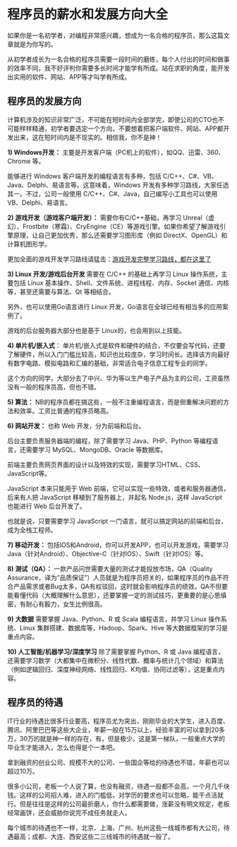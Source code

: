 # 程序员的薪水和发展方向大全

如果你是一名初学者，对编程非常感兴趣，想成为一名合格的程序员，那么这篇文章就是为你写的。

从初学者成长为一名合格的程序员需要一段时间的磨练，每个人付出的时间和做事的效率不同，我不好评判你需要多长时间才能学有所成。站在求职的角度，能开发出实用的软件、网站、APP等才叫学有所成。

## 程序员的发展方向

计算机涉及的知识非常广泛，不可能在短时间内全部学完，即使公司的CTO也不可能样样精通，初学者要选定一个方向，不要想着把客户端软件、网站、APP都开发出来，这在短时间内是不现实的。相信我，你不是神！

**1) Windows开发：**
主要是开发客户端（PC机上的软件），如QQ、迅雷、360、Chrome 等。

能够进行 Windows 客户端开发的编程语言有多种，包括 C/C++、C#、VB、Java、Delphi、易语言等。这意味着，Windows 开发有多种学习路线，大家任选其一。不过，公司一般使用 C/C++、C#、Java，自己编写小工具也可以使用 VB、Delphi、易语言。

**2) 游戏开发（游戏客户端开发）：**
需要你有C/C++基础，再学习 Unreal（虚幻）、Frostbite（寒霜）、CryEngine（CE）等游戏引擎。如果你希望了解游戏引擎原理，让自己更加优秀，那么还需要学习图形库（例如 DirectX、OpenGL）和计算机图形学。

更加全面的游戏开发学习路线请猛击：[游戏开发完整学习路线，都在这里了](http://c.biancheng.net/cpp/html/3173.html)

**3) Linux 开发/游戏后台开发**
需要在 C/C++ 的基础上再学习 Linux 操作系统，主要包括 Linux 基本操作、Shell、文件系统、进程线程、内存、Socket 通信、内核等，甚至还需要与算法、Qt 等相结合。

另外，也可以使用Go语言进行 Linux 开发，Go语言在全球已经有相当多的应用案例了。

游戏的后台服务器大部分也是基于 Linux的，也会用到以上技能。

**4) 单片机/嵌入式**：
单片机/嵌入式是软件和硬件的结合，不仅要会写代码，还要了解硬件，所以入门门槛比较高，知识也比较庞杂，学习时间长。选择该方向最好有数字电路、模拟电路和汇编的基础，非常适合电子信息工程专业的同学。

这个方向的同学，大部分去了中兴、华为等以生产电子产品为主的公司，工资虽然没有一般的程序员高，但也不错。

**5) 算法：**
NB的程序员都在搞这些，一般不注重编程语言，而是侧重解决问题的方法和效率。工资比普通的程序员略高。

**6) 网站开发：**
也称 Web 开发，分为前端和后台。

后台主要负责服务器端的编程，除了需要学习 Java、PHP、Python 等编程语言，还需要学习 MySQL、MongoDB、Oracle 等数据库。

前端主要负责网页界面的设计以及特效的实现，需要学习HTML、CSS、JavaScript等。

JavaScript 本来只能用于 Web 前端，它可以实现一些特效，或者和服务器通信，后来有人把 JavaScript 移植到了服务器上，并起名 Node.js，这样 JavaScript 也能进行 Web 后台开发了。

也就是说，只要需要学习 JavaScript 一门语言，就可以搞定网站的前端和后台，成为全栈工程师。

**7) 移动开发：**
包括IOS和Android，你可以开发APP，也可以开发游戏，需要学习Java（针对Android）、Objective-C（针对IOS）、Swift（针对IOS）等。

**8) 测试（QA）：**
一款产品问世需要大量的测试才能投放市场，QA（Quality Assurance，译为“品质保证”）人员就是为程序员把关的，如果程序员的作品不符合产品需求或者Bug太多，QA有权驳回，这时就会影响程序员的绩效。QA不但要能看懂代码（大概理解什么意思），还要掌握一定的测试技巧，更重要的是心思缜密，有耐心有毅力，女生比例很高。

**9) 大数据**
需要掌握 Java、Python、R 或 Scala 编程语言，并学习 Linux 操作系统、Linux 集群搭建、数据库等，Hadoop、Spark、Hive 等大数据框架的学习是重点内容。

**10) 人工智能/机器学习/深度学习**
除了需要掌握 Python、R 或 Java 编程语言，还需要学习数学（大都集中在微积分、线性代数、概率与统计几个领域）和算法（例如逻辑回归、深度神经网络、线性回归、K均值、协同过滤等），这是重点内容。

## 程序员的待遇

IT行业的待遇比很多行业要高，程序员尤为突出，刚刚毕业的大学生，进入百度、腾讯、阿里巴巴等这些大企业，年薪一般在15万以上，经验丰富的可以拿到20多万，30万的就是神一样的存在，有，但是极少。这是第一梯队，一般重点大学的毕业生才能进入，怎么也得是个一本吧。

拿到融资的创业公司、规模不大的公司、一些国企等给的待遇也不错，年薪也可以超过10万。

很多小公司，老板一个人说了算，也没有融资，待遇一般都不会高，一个月几千块钱。这样的公司招人难，进入的门槛低，对学历的要求也可以忽略，能干点活就行。但是往往是这样的公司最折磨人，你什么都需要做，涨薪没有明文规定，老板经常画饼，还会威胁你说完不成任务就走人。

每个城市的待遇也不一样，北京、上海、广州、杭州这些一线城市都有大公司，待遇最高；成都、大连、西安这些二三线城市的待遇就一般了。